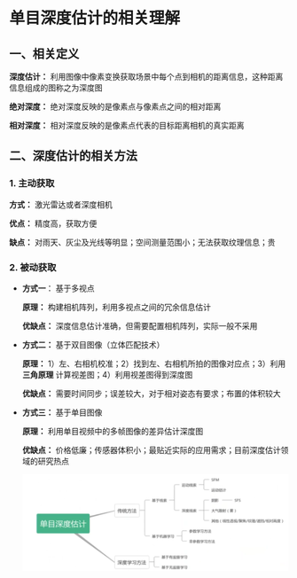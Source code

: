 # 单目深度估计的相关理解

## 一、相关定义

**深度估计：** 利用图像中像素变换获取场景中每个点到相机的距离信息，这种距离信息组成的图称之为深度图

**绝对深度：** 绝对深度反映的是像素点与像素点之间的相对距离

**相对深度：** 相对深度反映的是像素点代表的目标距离相机的真实距离



## 二、深度估计的相关方法

### 1. 主动获取

**方式：** 激光雷达或者深度相机

**优点：** 精度高，获取方便

**缺点：** 对雨天、灰尘及光线等明显；空间测量范围小；无法获取纹理信息；贵

### 2. 被动获取

- **方式一**： 基于多视点

    **原理：** 构建相机阵列，利用多视点之间的冗余信息估计

    **优缺点：** 深度信息估计准确，但需要配置相机阵列，实际一般不采用

- **方式二：** 基于双目图像（立体匹配技术）

    **原理：** 1）左、右相机校准；2）找到左、右相机所拍的图像对应点；3）利用**三角原理** 计算视差图；4）利用视差图得到深度图

    **优缺点：** 需要时间同步；误差较大，对于相对姿态有要求；布置的体积较大

- **方式三：** 基于单目图像

    **原理：** 利用单目视频中的多帧图像的差异估计深度图

    **优缺点：** 价格低廉；传感器体积小；最贴近实际的应用需求；目前深度估计领域的研究热点

    ![image-20220610104202088](monodepth.assets/image-20220610104202088.png)

    